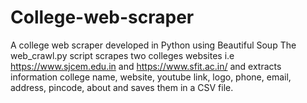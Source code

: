 # College-web-scraper
A college web scraper developed in Python using Beautiful Soup
The web_crawl.py script scrapes two colleges websites i.e https://www.sjcem.edu.in and https://www.sfit.ac.in/ and extracts information college name, website, youtube link, logo, phone, email, address, pincode, about and saves them in a CSV file.
